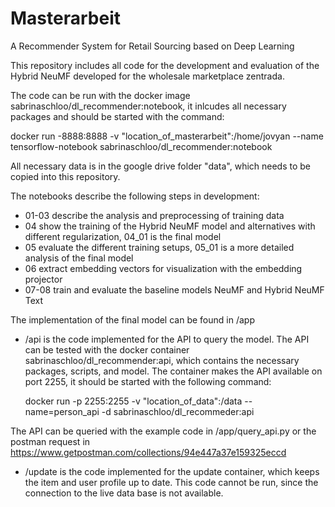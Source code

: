 # Masterarbeit
A Recommender System for Retail Sourcing based on Deep Learning

This repository includes all code for the development and evaluation of the Hybrid NeuMF developed for the wholesale marketplace zentrada.

The code can be run with the docker image sabrinaschloo/dl_recommender:notebook, it inlcudes all necessary packages and should be started with the command:

  docker run -8888:8888 -v "location_of_masterarbeit":/home/jovyan --name tensorflow-notebook sabrinaschloo/dl_recommender:notebook

All necessary data is in the google drive folder "data", which needs to be copied into this repository.

The notebooks describe the following steps in development:
- 01-03 describe the analysis and preprocessing of training data 
- 04 show the training of the Hybrid NeuMF model and alternatives with different regularization, 04_01 is the final model
- 05 evaluate the different training setups, 05_01 is a more detailed analysis of the final model
- 06 extract embedding vectors for visualization with the embedding projector
- 07-08 train and evaluate the baseline models NeuMF and Hybrid NeuMF Text

The implementation of the final model can be found in /app
- /api is the code implemented for the API to query the model. The API can be tested with the docker container sabrinaschloo/dl_recommender:api, which contains the necessary packages, scripts, and model. The container makes the API available on port 2255, it should be started with the following command:
  
  docker run -p 2255:2255 -v "location_of_data":/data --name=person_api -d sabrinaschloo/dl_recommeder:api
  
The API can be queried with the example code in /app/query_api.py or the postman request in  https://www.getpostman.com/collections/94e447a37e159325eccd
 
- /update is the code implemented for the update container, which keeps the item and user profile up to date. This code cannot be run, since the connection to the live data base is not available. 
